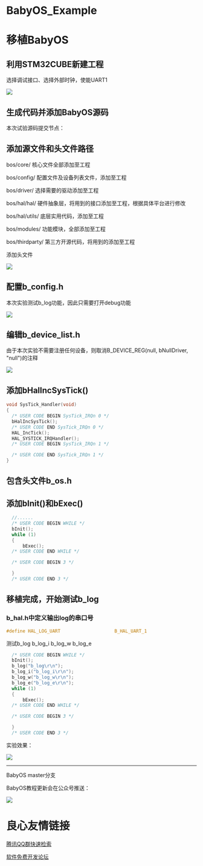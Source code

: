 # BabyOS_Example

# 移植BabyOS

## 利用STM32CUBE新建工程

选择调试接口、选择外部时钟，使能UART1

![](https://gitee.com/notrynohigh/BabyOS_Example/raw/master/doc/stm32cube.png)

## 生成代码并添加BabyOS源码

本次试验源码提交节点：

 

## 添加源文件和头文件路径

bos/core/ 核心文件全部添加至工程

bos/config/ 配置文件及设备列表文件，添加至工程

bos/driver/ 选择需要的驱动添加至工程

bos/hal/hal/ 硬件抽象层，将用到的接口添加至工程，根据具体平台进行修改

bos/hal/utils/ 底层实用代码，添加至工程

bos/modules/ 功能模块，全部添加至工程

bos/thirdparty/ 第三方开源代码，将用到的添加至工程

添加头文件

   ![](https://gitee.com/notrynohigh/BabyOS_Example/raw/master/doc/hfile.png)

##   配置b_config.h

本次实验测试b_log功能，因此只需要打开debug功能

![](https://gitee.com/notrynohigh/BabyOS_Example/raw/master/doc/config.png)

## 编辑b_device_list.h

由于本次实验不需要注册任何设备，则取消B_DEVICE_REG(null, bNullDriver, "null")的注释

   ![](https://gitee.com/notrynohigh/BabyOS_Example/raw/master/doc/device.png)

## 添加bHalIncSysTick()

```C
void SysTick_Handler(void)
{
  /* USER CODE BEGIN SysTick_IRQn 0 */
  bHalIncSysTick();
  /* USER CODE END SysTick_IRQn 0 */
  HAL_IncTick();
  HAL_SYSTICK_IRQHandler();
  /* USER CODE BEGIN SysTick_IRQn 1 */

  /* USER CODE END SysTick_IRQn 1 */
}
```

## 包含头文件b_os.h

## 添加bInit()和bExec()

```C
  //......
  /* USER CODE BEGIN WHILE */
  bInit();
  while (1)
  {
      bExec();
  /* USER CODE END WHILE */

  /* USER CODE BEGIN 3 */

  }
  /* USER CODE END 3 */
```

## 移植完成，开始测试b_log

### b_hal.h中定义输出log的串口号

```C
#define HAL_LOG_UART                    B_HAL_UART_1
```



测试b_log b_log_i b_log_w b_log_e

```C
  /* USER CODE BEGIN WHILE */
  bInit();
  b_log("b_log\r\n");
  b_log_i("b_log_i\r\n");
  b_log_w("b_log_w\r\n");
  b_log_e("b_log_e\r\n");
  while (1)
  {
      bExec();
  /* USER CODE END WHILE */

  /* USER CODE BEGIN 3 */

  }
  /* USER CODE END 3 */
```

实验效果：

![](https://gitee.com/notrynohigh/BabyOS_Example/raw/master/doc/log.png)

------

BabyOS master分支  

BabyOS教程更新会在公众号推送：

![](https://gitee.com/notrynohigh/BabyOS_Example/raw/master/doc/QRcode.jpg)




 # 良心友情链接

[腾讯QQ群快速检索](http://u.720life.cn/s/8cf73f7c)

[软件免费开发论坛](http://u.720life.cn/s/bbb01dc0)